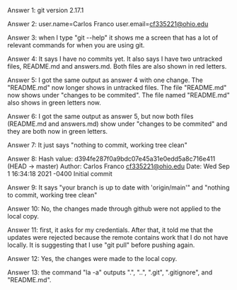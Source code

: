 Answer 1: git version 2.17.1

Answer 2: user.name=Carlos Franco
	user.email=cf335221@ohio.edu

Answer 3: when I type "git --help" it shows me a screen that has a lot of relevant commands for when you are using git. 

Answer 4: It says I have no commits yet. It also says I have two untracked files, README.md and answers.md. Both files are also shown in red letters.

Answer 5: I got the same output as answer 4 with one change. The "README.md" now longer shows in untracked files. The file "README.md" now shows under "changes to be commited". The file named "README.md" also shows in green letters now.  

Answer 6: I got the same output as answer 5, but now both files (README.md and answers.md) show under "changes to be commited" and they are both now in green letters. 

Answer 7: It just says "nothing to commit, working tree clean" 

Answer 8: 
Hash value: d394fe287f0a9bdc07e45a31e0edd5a8c716e411  (HEAD -> master)
Author: Carlos Franco <cf335221@ohio.edu>
Date: Wed Sep 1 16:34:18 2021 -0400
Initial commit

Answer 9: It says "your branch is up to date with 'origin/main'" and "nothing to commit, working tree clean" 

Answer 10: No, the changes made through github were not applied to the local copy. 

Answer 11: first, it asks for my credentials. After that, it told me that the updates were rejected because the remote contains work that I do not have locally. It is suggesting that I use "git pull" before pushing again.

Answer 12: Yes, the changes were made to the local copy. 

Answer 13: the command "la -a" outputs ".", "..", ".git", ".gitignore", and "README.md". 


